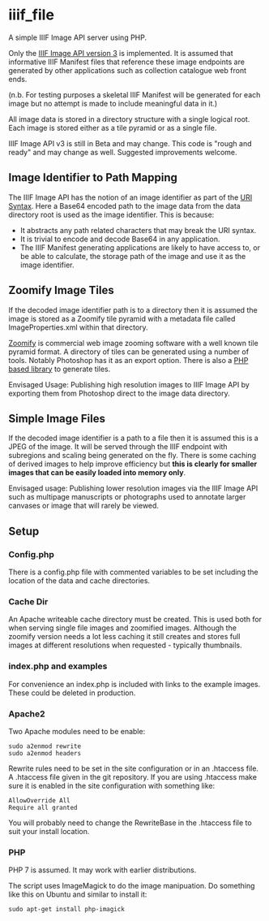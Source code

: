 # iiif_file

A simple IIIF Image API server using PHP.

Only the [IIIF Image API version 3](https://iiif.io/api/image/3.0/) is implemented. It is assumed that informative IIIF Manifest files that reference these image endpoints are generated by other applications such as collection catalogue web front ends.

(n.b. For testing purposes a skeletal IIIF Manifest will be generated for each image but no attempt is made to include meaningful data in it.)

All image data is stored in a directory structure with a single logical root. Each image is stored either as a tile pyramid or as a single file.

IIIF Image API v3 is still in Beta and may change. This code is "rough and ready" and may change as well. Suggested improvements welcome.

## Image Identifier to Path Mapping

The IIIF Image API has the notion of an image identifier as part of the [URI Syntax](https://iiif.io/api/image/3.0/#2-uri-syntax). Here a Base64 encoded path to the image data from the data directory root is used as the image identifier. This is because:

* It abstracts any path related characters that may break the URI syntax.
* It is trivial to encode and decode Base64 in any application.
* The IIIF Manifest generating applications are likely to have access to, or be able to calculate, the storage path of the image and use it as the image identifier.

## Zoomify Image Tiles

If the decoded image identifier path is to a directory then it is assumed the image is stored as a Zoomify tile pyramid with a metadata file called ImageProperties.xml within that directory.

[Zoomify](http://www.zoomify.com/) is commercial web image zooming software with a well known tile pyramid format. A directory of tiles can be generated using a number of tools. Notably Photoshop has it as an export option. There is also a [PHP based library](https://packagist.org/packages/daniel-km/zoomify) to generate tiles.

Envisaged Usage: Publishing high resolution images to IIIF Image API by exporting them from Photoshop direct to the image data directory.

## Simple Image Files

If the decoded image identifier is a path to a file then it is assumed this is a JPEG of the image. It will be served through the IIIF endpoint with subregions and scaling being generated on the fly. There is some caching of derived images to help improve efficiency but __this is clearly for smaller images that can be easily loaded into memory only__.

Envisaged usage: Publishing lower resolution images via the IIIF Image API such as multipage manuscripts or photographs used to annotate larger canvases or image that will rarely be viewed.

##  Setup

### Config.php

There is a config.php file with commented variables to be set including the location of the data and cache directories.

### Cache Dir

An Apache writeable cache directory must be created. This is used both for when serving single file images and zoomified images. Although the zoomify version needs a lot less caching it still creates and stores full images at different resolutions when requested - typically thumbnails.

### index.php and examples

For convenience an index.php is included with links to the example images. These could be deleted in production.

### Apache2

Two Apache modules need to be enable:

	sudo a2enmod rewrite
	sudo a2enmod headers

Rewrite rules need to be set in the site configuration or in an .htaccess file. A .htaccess file given in the git repository. If you are using .htaccess make sure it is enabled in the site configuration with something like:

	AllowOverride All
	Require all granted

You will probably need to change the RewriteBase in the .htaccess file to suit your install location.

### PHP 

PHP 7 is assumed. It may work with earlier distributions.

The script uses ImageMagick to do the image manipuation. Do something like this on Ubuntu and similar to install it:

	sudo apt-get install php-imagick







